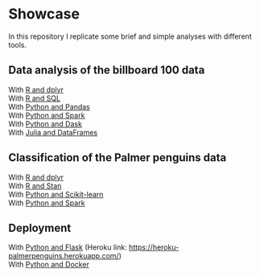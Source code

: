 # Showcase

In this repository I replicate some brief and simple analyses with different tools.

## Data analysis of the billboard 100 data

With [R and dplyr](billb100_R_dplyr.Rmd)<br />
With [R and SQL](billb100_R_SQL.Rmd)<br />
With [Python and Pandas](billb100_Python_Pandas.ipynb)<br />
With [Python and Spark](billb100_Python_Pyspark.ipynb)<br />
With [Python and Dask](billb100_Python_Dask.ipynb)<br />
With [Julia and DataFrames](billb100_Julia_DataFrames.jl)<br />

## Classification of the Palmer penguins data

With [R and dplyr](PalmerPenguins_R_tidymodels.Rmd)<br />
With [R and Stan](PalmerPenguins_R_stan.Rmd)<br />
With [Python and Scikit-learn](PalmerPenguins_Python_scikit-learn.ipynb)<br />
With [Python and Spark](PalmerPenguins_Python_pyspark.ipynb)<br />

## Deployment

With [Python and Flask](deployment/) (Heroku link: https://heroku-palmerpenguins.herokuapp.com/)<br />
With [Python and Docker](deployment_docker/)<br />